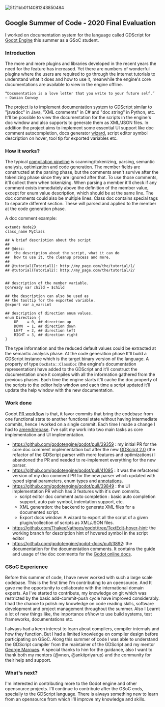 
![5f21bb0114081243850484](https://user-images.githubusercontent.com/41085900/90886842-d2596c80-e3d0-11ea-9216-f750c0b95cfb.png)

## Google Summer of Code - 2020 Final Evaluation

I worked on documentation system for the language called GDScript for [Godot Engine](https://github.com/godotengine/godot) this summer as a GSoC student.

### Introduction
The more and more plugins and libraries developed in the recent years the need for the feature has increased. Yet there are numbers of wonderful plugins where the users are required to go through the internet tutorials to understand what it does and how to use it, meanwhile the engine's core documentations are available to view in the engine offline.

```
“Documentation is a love letter that you write to your future self.”
— Damian Conway
```

The project is to implement documentation system to GDScript similar to "javadoc" in Java, "XML comments" in C# and "doc string" in Python, etc. It'll be possible to view the documentation for the scripts in the engine's doc window and also supports to generate them as XML/JSON files. In addition the project aims to implement some essential UI support like doc comment autocompletion, docs generator [wizard](https://en.wikipedia.org/wiki/Wizard_(software)), script editor symbol description on hover, tool tip for exported variables etc.

### How it works?
The typical [compilation pipeline](https://en.wikibooks.org/wiki/How_to_Write_a_Compiler/The_Compilation_Pipeline) is scanning/tokenizing, parsing, semantic analysis, optimization and code generation.  The member fields are constructed at the parsing phase, but the comments aren't survive after the tokenizing phase since they are ignored after that. To use those comments, it'll collect them when tokenizing. When parsing a member it'll check if any comment exists immediately above the definition of the member value, except for enum value description, which should be at the same line. The doc comments could also be multiple lines. Class doc contains special tags to separate different section. These will parsed and applied to the member at the code generation phase.

A doc comment example:
```gdscript
extends Node2D
class_name MyClass

## A brief description about the script
## 
## @desc:
## 	the description about the script, what it can do
## 	how to use it, the cleanup process and more.
##
## @tutorial(Tutorial1): http://my_page.com/the/tutorial/1/
## @tutorial(Tutorial2): http://my_page.com/the/tutorial/2/


## description of the member variable.
@onready var child = $child

## the description can also be used as
## the tooltip for the exported variable.
@export var a_var:int

## description of direction enum values.
enum Direction {
	UP    = 0, ## direction up
	DOWN  = 1, ## direction down 
	LEFT  = 2, ## direction left
	RIGHT = 3, ## direction right
}
```
The type information and the reduced default values could be extracted at the semantic analysis phase. At the code generation phase It'll build a GDScript instance which is the target binary version of the language. A property of type `DocData::ClassDoc` (the engine's documentation representation) have added to the GDScript and it'll construct the documentation once it compiles with all the information gathered from the previous phases. Each time the engine starts it'll cache the doc property of the scripts to the editor help window and  each time a script updated it'll update the help window with the new documentation.

### Work done
Godot [PR workflow](https://docs.godotengine.org/en/stable/community/contributing/pr_workflow.htm) is that, it favor commits that bring the codebase from one functional state to another functional state without having intermediate commits, hence I worked on a single commit. Each time I made a change I had to [amend/rebase](https://git-scm.com/book/en/v2/Git-Tools-Rewriting-History). I've split my work into two main tasks as core implementation and UI implementation.
- https://github.com/godotengine/godot/pull/39359 : my initial PR for the core doc comment implementation but after the new [GDScript 2.0](https://github.com/godotengine/godot/pull/40598) (the refactor of the GDScript parser with more features and optimizations) I abandoned the PR and needed to re-implement everything for the new parser.
- https://github.com/godotengine/godot/pull/41095 : it was the refactored version of my doc comment PR for the new parser which updated with typed signal parameters, enum types and [annotations](https://github.com/godotengine/godot-proposals/issues/828).
- https://github.com/godotengine/godot/pull/39849 : the UI implementation PR which has 3 features with it's own commits.
  - script editor doc comment auto completion : basic auto completion support, auto pair symbol, indentation support, etc.
  - XML generation: the backend to generate XML files for a documented script.
  - Export docs window: A wizard to export all the script of a given plugin/collection of scripts as XML/JSON files.
- https://github.com/ThakeeNathees/godot/tree/TextEdit-hover-hint: the working branch for description hint of hovered symbol in the script editor
- https://github.com/godotengine/godot-docs/pull/3892: the documentation for the documentation comments. It contains the guide and usage of the doc comments for the [Godot online docs](https://docs.godotengine.org/en/stable/).

### GSoC Experience
Before this summer of code, I have never worked with such a large scale codebase. This is the first time I'm contributing to an opensource. And It gave me the opportunity to collaborate with the international domain experts. As I've started to contribute, my knowledge on git which was restricted by the basic add-commit-push cycle have improved considerably. I had the chance to polish my knowledge on code reading skills, software development and project management throughout the summer. Also I Learnt a lot of new things like, the importance of/how to use build systems, test frameworks, documentations etc.

I always had a keen interest to learn about compilers, compiler internals and how they function. But I had a limited knowledge on compiler design before participating on GSoC. Along this summer of code I was able to understand the GDScript compiler from the maintainer of the GDScript and my mentor [George Marques](https://github.com/vnen). A special thanks to him for the guidance, also I want to thank both my mentors (@vnen, @ankitpriyarup) and the community for their help and support.

### What's next?
I'm interested in contributing more to the Godot engine and other opensource projects. I'll continue to contribute after the GSoC ends, specially to the GDScript language. There is always something new to learn from an opensource from which I'll improve my knowledge and skills.
